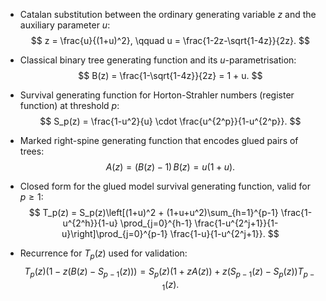 - Catalan substitution between the ordinary generating variable $z$ and the auxiliary parameter $u$:
  $$
  z = \frac{u}{(1+u)^2}, \qquad u = \frac{1-2z-\sqrt{1-4z}}{2z}.
  $$

- Classical binary tree generating function and its $u$-parametrisation:
  $$
  B(z) = \frac{1-\sqrt{1-4z}}{2z} = 1 + u.
  $$

- Survival generating function for Horton-Strahler numbers (register function) at threshold $p$:
  $$
  S_p(z) = \frac{1-u^2}{u} \cdot \frac{u^{2^p}}{1-u^{2^p}}.
  $$

- Marked right-spine generating function that encodes glued pairs of trees:
  $$
  A(z) = (B(z) - 1)\,B(z) = u(1+u).
  $$

- Closed form for the glued model survival generating function, valid for $p \ge 1$:
  $$
  T_p(z) = S_p(z)\left[(1+u)^2 + (1+u+u^2)\sum_{h=1}^{p-1} \frac{1-u^{2^h}}{1-u} \prod_{j=0}^{h-1} \frac{1-u^{2^j+1}}{1-u}\right]\prod_{j=0}^{p-1} \frac{1-u}{1-u^{2^j+1}}.
  $$

- Recurrence for $T_p(z)$ used for validation:
  $$
  T_p(z)\bigl(1 - z(B(z) - S_{p-1}(z))\bigr) = S_p(z)\bigl(1 + zA(z)\bigr) + z\bigl(S_{p-1}(z) - S_p(z)\bigr)T_{p-1}(z).
  $$

